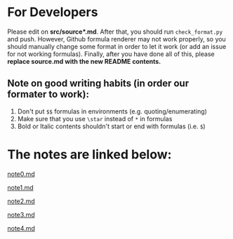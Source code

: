 
# For Developers

Please edit on **src/source\*.md**. After that, you should run `check_format.py` and push. However, Github formula renderer may not work properly, so you should manually change some format in order to let it work (or add an issue for not working formulas). Finally, after you have done all of this, please **replace source.md with the new README contents.**

## Note on good writing habits (in order our formater to work):

1. Don't put `$$` formulas in environments (e.g. quoting/enumerating)
2. Make sure that you use `\star` instead of `*` in formulas
3. Bold or Italic contents shouldn't start or end with formulas (i.e. `$`)

# The notes are linked below:

[note0.md](./note0.md)

[note1.md](./note1.md)

[note2.md](./note2.md)

[note3.md](./note3.md)

[note4.md](./note4.md)